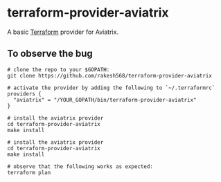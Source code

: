 # terraform-provider-aviatrix

A basic [Terraform](http://terraform.io) provider for Aviatrix.

## To observe the bug
```
# clone the repo to your $GOPATH:
git clone https://github.com/rakesh568/terraform-provider-aviatrix

# activate the provider by adding the following to `~/.terraformrc`
providers {
  "aviatrix" = "/YOUR_GOPATH/bin/terraform-provider-aviatrix"
}

# install the aviatrix provider
cd terraform-provider-aviatrix
make install

# install the aviatrix provider
cd terraform-provider-aviatrix
make install

# observe that the following works as expected:
terraform plan
```
